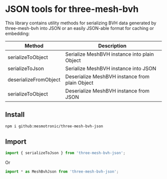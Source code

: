 # JSON tools for three-mesh-bvh

This library contains utility methods for serializing BVH data generated by
three-mesh-bvh into JSON or an easily JSON-able format for caching or embedding:

| Method                   | Description                                     |
|--------------------------|-------------------------------------------------|
| serializeToObject        | Serialize MeshBVH instance into plain Object    |
| serializeToJson          | Serialize MeshBVH instance into JSON            |
| deserializeFromObject    | Deserialize MeshBVH instance from plain Object  |
| serializeToObject        | Deserialize MeshBVH instance from JSON          |

## Install

```bash
npm i github:mesmotronic/three-mesh-bvh-json
```

## Import

```typescript
import { serializeToJson } from 'three-mesh-bvh-json';
```

Or

```typescript
import * as MeshBvhJson from 'three-mesh-bvh-json';
```
